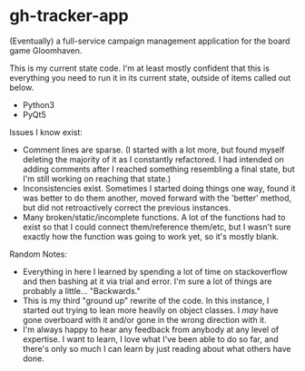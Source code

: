 # gh-tracker-app
(Eventually) a full-service campaign management application for the board game Gloomhaven.

This is my current state code. I'm at least mostly confident that this is everything you need to run it in its current state, outside of items called out below.
* Python3
* PyQt5

Issues I know exist:
* Comment lines are sparse. (I started with a lot more, but found myself deleting the majority of it as I constantly refactored. I had intended on adding comments after I reached something resembling a final state, but I'm still working on reaching that state.)
* Inconsistencies exist. Sometimes I started doing things one way, found it was better to do them another, moved forward with the 'better' method, but did not retroactively correct the previous instances.
* Many broken/static/incomplete functions. A lot of the functions had to exist so that I could connect them/reference them/etc, but I wasn't sure exactly how the function was going to work yet, so it's mostly blank.

Random Notes:
* Everything in here I learned by spending a lot of time on stackoverflow and then bashing at it via trial and error. I'm sure a lot of things are probably a little... "Backwards."
* This is my third "ground up" rewrite of the code. In this instance, I started out trying to lean more heavily on object classes. I *may* have gone overboard with it and/or gone in the wrong direction with it.
* I'm always happy to hear any feedback from anybody at any level of expertise. I want to learn, I love what I've been able to do so far, and there's only so much I can learn by just reading about what others have done.
